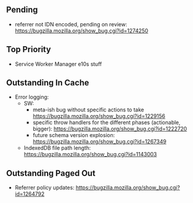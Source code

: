 ## Pending

* referrer not IDN encoded, pending on review:
  https://bugzilla.mozilla.org/show_bug.cgi?id=1274250

## Top Priority

* Service Worker Manager e10s stuff

## Outstanding In Cache
* Error logging:
  * SW:
    * meta-ish bug without specific actions to take
      https://bugzilla.mozilla.org/show_bug.cgi?id=1229156
    * specific throw handlers for the different phases (actionable, bigger):
      https://bugzilla.mozilla.org/show_bug.cgi?id=1222720
    * future schema version explosion:
      https://bugzilla.mozilla.org/show_bug.cgi?id=1267349
  * IndexedDB file path length:
    https://bugzilla.mozilla.org/show_bug.cgi?id=1143003

## Outstanding Paged Out
* Referrer policy updates: https://bugzilla.mozilla.org/show_bug.cgi?id=1264792
